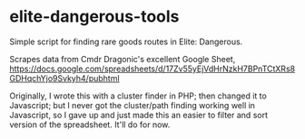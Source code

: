elite-dangerous-tools
=====================

Simple script for finding rare goods routes in Elite: Dangerous.

Scrapes data from Cmdr Dragonic's excellent Google Sheet, https://docs.google.com/spreadsheets/d/17Zv55yEjVdHrNzkH7BPnTCtXRs8GDHqchYjo9Svkyh4/pubhtml

Originally, I wrote this with a cluster finder in PHP; then changed it to Javascript; but I never got the cluster/path finding working well in Javascript, so I gave up and just made this an easier to filter and sort version of the spreadsheet.  It'll do for now.

